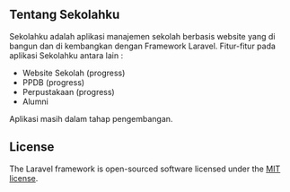 ## Tentang Sekolahku

Sekolahku adalah aplikasi manajemen sekolah berbasis website yang di bangun dan di kembangkan dengan Framework Laravel. Fitur-fitur pada aplikasi Sekolahku antara lain :

- Website Sekolah (progress)
- PPDB (progress)
- Perpustakaan (progress)
- Alumni

Aplikasi masih dalam tahap pengembangan.


## License

The Laravel framework is open-sourced software licensed under the [MIT license](https://opensource.org/licenses/MIT).
